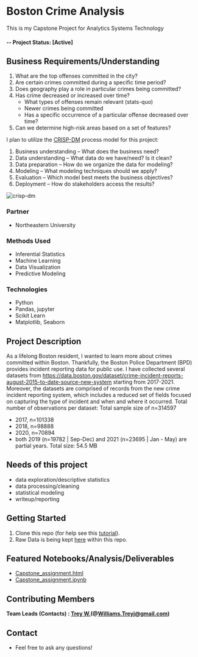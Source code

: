 # Boston Crime Analysis
This is my Capstone Project for Analytics Systems Technology

#### -- Project Status: [Active]

## Business Requirements/Understanding

1. What are the top offenses committed in the city?
2. Are certain crimes committed during a specific time period?
3. Does geography play a role in particular crimes being committed?
4. Has crime decreased or increased over time?
    * What types of offenses remain relevant (stats-quo)
    * Newer crimes being committed 
    * Has a specific occurrence of a particular offense decreased over time?
5. Can we determine high-risk areas based on a set of features?

I plan to utilize the [CRISP-DM](https://www.datascience-pm.com/crisp-dm-2/) process model for this project:
1.    Business understanding – What does the business need?
2.    Data understanding – What data do we have/need? Is it clean?
3.    Data preparation – How do we organize the data for modeling?
4.    Modeling – What modeling techniques should we apply?
5.    Evaluation – Which model best meets the business objectives?
6.    Deployment – How do stakeholders access the results?

![crisp-dm](https://www.kdnuggets.com/wp-content/uploads/crisp-dm-4-problems-fig1.png)

### Partner
* Northeastern University

### Methods Used
* Inferential Statistics
* Machine Learning
* Data Visualization
* Predictive Modeling

### Technologies
* Python
* Pandas, jupyter
* Scikit Learn
* Matplotlib, Seaborn

## Project Description
As a lifelong Boston resident, I wanted to learn more about crimes committed within Boston. Thankfully, the Boston Police Department (BPD) provides incident reporting data for public use. 
I have collected several datasets from https://data.boston.gov/dataset/crime-incident-reports-august-2015-to-date-source-new-system starting from 2017-2021.  Moreover, the datasets are comprised of records from the new crime incident reporting system, which includes a reduced set of fields focused on capturing the type of incident and when and where it occurred. 
Total number of observations per dataset:
Total sample size of n=314597
* 2017, n=101338  
* 2018, n=98888
* 2020, n=70894
 * both 2019 (n=19782 | Sep-Dec) and 2021 (n=23695 | Jan - May) are partial years. 
Total size: 54.5 MB

## Needs of this project

- data exploration/descriptive statistics
- data processing/cleaning
- statistical modeling
- writeup/reporting

## Getting Started

1. Clone this repo (for help see this [tutorial](https://help.github.com/articles/cloning-a-repository/)).
2. Raw Data is being kept [here]( https://github.com/Kiddxtrizz/Boston_Crime_Analysis/tree/main/Data) within this repo.

    
## Featured Notebooks/Analysis/Deliverables
* [Capstone_assignment.html]( https://github.com/Kiddxtrizz/Boston_Crime_Analysis/blob/main/Capstone_assignment.html)
* [Capstone_assignment.ipynb]( https://github.com/Kiddxtrizz/Boston_Crime_Analysis/blob/main/Capstone_assignment.ipynb)

## Contributing Members

**Team Leads (Contacts) : [Trey W.](https://github.com/KiddxTrizz)(@Williams.Treyj@gmail.com)**

## Contact
* Feel free to ask any questions!
